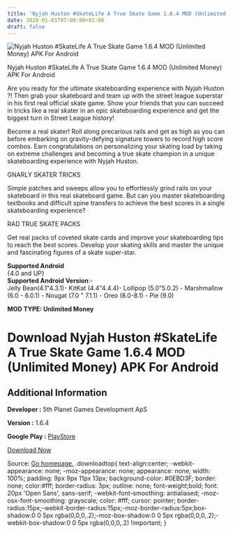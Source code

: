 ```yaml
---
title: 'Nyjah Huston #SkateLife A True Skate Game 1.6.4 MOD (Unlimited Money) APK For Android'
date: 2020-01-01T07:00:00+01:00
draft: false
---
```


![Nyjah Huston #SkateLife A True Skate Game 1.6.4 MOD (Unlimited Money) APK For Android](https://i1.wp.com/apkhome.net/wp-content/uploads/2019/11/Nyjah-Huston-SkateLife-A-True-Skate-Game.png "Nyjah Huston #SkateLife A True Skate Game 1.6.4 MOD (Unlimited Money) APK For Android")

  

Nyjah Huston #SkateLife A True Skate Game 1.6.4 MOD (Unlimited Money) APK For Android

Are you ready for the ultimate skateboarding experience with Nyjah Huston ?! Then grab your skateboard and team up with the street league superstar in his first real official skate game. Show your friends that you can succeed in tricks like a real skater in an epic skateboarding experience and get the biggest turn in Street League history!

Become a real skater! Roll along precarious rails and get as high as you can before embarking on gravity-defying signature towers to record high score combos. Earn congratulations on personalizing your skating load by taking on extreme challenges and becoming a true skate champion in a unique skateboarding experience with Nyjah Huston.

GNARLY SKATER TRICKS

Simple patches and sweeps allow you to effortlessly grind rails on your skateboard in this real skateboard game. But can you master skateboarding textbooks and difficult spine transfers to achieve the best scores in a single skateboarding experience?

RAD TRUE SKATE PACKS

Get real packs of coveted skate cards and improve your skateboarding tips to reach the best scores. Develop your skating skills and master the unique and fascinating figures of a skate super-star.

**Supported Android**  
{4.0 and UP}  
**Supported Android Version**:-  
Jelly Bean(4.1"4.3.1)- KitKat (4.4"4.4.4)- Lollipop (5.0"5.0.2) - Marshmallow (6.0 - 6.0.1) - Nougat (7.0 " 7.1.1) - Oreo (8.0-8.1) - Pie (9.0)

**MOD TYPE: Unlimited Money**

Download Nyjah Huston #SkateLife A True Skate Game 1.6.4 MOD (Unlimited Money) APK For Android
==============================================================================================

Additional Information
----------------------

**Developer :** 5th Planet Games Development ApS

**Version :** 1.6.4

**Google Play :** [PlayStore](https://play.google.com/store/apps/details?id=com.hugogames.gunthorpe)

  

[Download Now](https://store4app.co/post/nyjah-huston-skatelife-a-true-skate-game-1-6-4-mod-unlimited-money-apk-for-android_1573742580)

  
Source: [Go homepage.](https://store4app.co/post/nyjah-huston-skatelife-a-true-skate-game-1-6-4-mod-unlimited-money-apk-for-android_1573742580) .downloadtop{ text-align:center; -webkit-appearance: none; -moz-appearance: none; appearance: none; width: 100%; padding: 9px 9px 11px 13px; background-color: #0EBD3F; border: none; color:#fff; border-radius: 3px; outline: none; font-weight;bold; font: 20px 'Open Sans', sans-serif; -webkit-font-smoothing: antialiased; -moz-osx-font-smoothing: grayscale; color: #fff; cursor: pointer; border-radius:15px;-webkit-border-radius:15px;-moz-border-radius:5px;box-shadow:0 0 5px rgba(0,0,0,.2);-moz-box-shadow:0 0 5px rgba(0,0,0,.2);-webkit-box-shadow:0 0 5px rgba(0,0,0,.2) !important; }